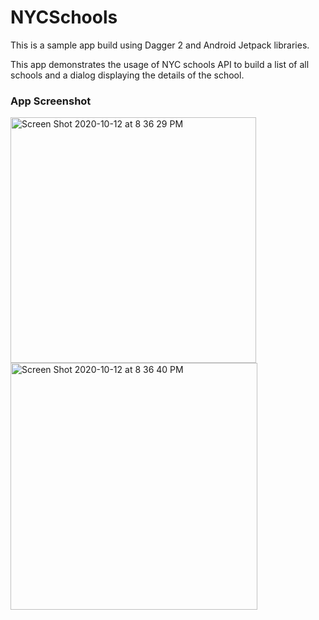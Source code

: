 # NYCSchools

This is a sample app build using Dagger 2 and Android Jetpack libraries.

This app demonstrates the usage of NYC schools API to build a list of all schools and a dialog displaying the details of the school.


### App Screenshot
<img width="393" alt="Screen Shot 2020-10-12 at 8 36 29 PM" src="https://user-images.githubusercontent.com/49045586/95802903-b2597180-0ccc-11eb-9578-566290244559.png">

<img width="395" alt="Screen Shot 2020-10-12 at 8 36 40 PM" src="https://user-images.githubusercontent.com/49045586/95802919-beddca00-0ccc-11eb-8ca3-d566c1864a9b.png">

